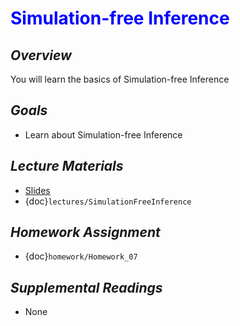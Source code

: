 # <span style="color: blue;"><b>Simulation-free Inference</b></span>

## *Overview*
You will learn the basics of Simulation-free Inference

## *Goals*
* Learn about Simulation-free Inference

## *Lecture Materials*
* [Slides]()
* {doc}`lectures/SimulationFreeInference`

## *Homework Assignment*
* {doc}`homework/Homework_07`

## *Supplemental Readings*
* None